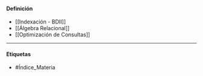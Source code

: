 #### Definición
- [[Indexación - BDII]]
- [[Álgebra Relacional]]
- [[Optimización de Consultas]]
***
#### Etiquetas
- #Índice_Materia 